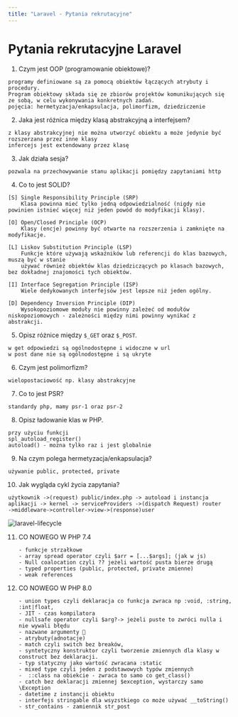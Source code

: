 ```yaml
---
title: "Laravel - Pytania rekrutacyjne"
---
```



# Pytania rekrutacyjne Laravel

1. Czym jest OOP (programowanie obiektowe)?
```
programy definiowane są za pomocą obiektów łączących atrybuty i procedury. 
Program obiektowy składa się ze zbiorów projektów komunikujących się ze sobą, w celu wykonywania konkretnych zadań.
pojęcia: hermetyzacja/enkapsulacja, polimorfizm, dziedziczenie
```

2. Jaka jest różnica między klasą abstrakcyjną a interfejsem?
```
z klasy abstrakcyjnej nie można utworzyć obiektu a może jedynie być rozszerzana przez inne klasy
infercejs jest extendowany przez klasę
```

3. Jak działa sesja?
```
pozwala na przechowywanie stanu aplikacji pomiędzy zapytaniami http
```

4. Co to jest SOLID?
```
[S] Single Responsibility Principle (SRP)
    Klasa powinna mieć tylko jedną odpowiedzialność (nigdy nie powinien istnieć więcej niż jeden powód do modyfikacji klasy).
```
```
[O] Open/Closed Principle (OCP)
    Klasy (encje) powinny być otwarte na rozszerzenia i zamknięte na modyfikacje.
```
```
[L] Liskov Substitution Principle (LSP)
    Funkcje które używają wskaźników lub referencji do klas bazowych, muszą być w stanie 
    używać również obiektów klas dziedziczących po klasach bazowych, bez dokładnej znajomości tych obiektów.
```
```
[I] Interface Segregation Principle (ISP)
    Wiele dedykowanych interfejsów jest lepsze niż jeden ogólny.
```
```
[D] Dependency Inversion Principle (DIP)
    Wysokopoziomowe moduły nie powinny zależeć od modułów niskopoziomowych - zależności między nimi powinny wynikać z abstrakcji.
```

5. Opisz różnice między `$_GET` oraz `$_POST`.
```
w get odpowiedzi są ogólnodostępne i widoczne w url
w post dane nie są ogólnodostępne i są ukryte
```

6. Czym jest polimorfizm?
```
wielopostaciowość np. klasy abstrakcyjne
```

7. Co to jest PSR?
```
standardy php, mamy psr-1 oraz psr-2
```

8.  Opisz ładowanie klas w PHP.
```
przy użyciu funkcji
spl_autoload_register()
autoload() - można tylko raz i jest globalnie
```

9. Na czym polega hermetyzacja/enkapsulacja?
```
używanie public, protected, private
```

10. Jak wygląda cykl życia zapytania?
```
użytkownik ->(request) public/index.php -> autoload i instancja aplikacji -> kernel -> serviceProviders ->(dispatch Request) router
->middleware->controller->view->(response)user
```
![laravel-lifecycle](./../assets/images/laravel-lifecycle.avif)

11. CO NOWEGO W PHP 7.4
    ```
    - funkcje strzałkowe
    - array spread operator czyli $arr = [...$args]; (jak w js)
    - Null coalocation czyli ?? jeżeli wartość pusta bierze drugą
    - typed properties (public, protected, private zmienne)
    - weak references
    ```

12. CO NOWEGO W PHP 8.0
    ```
    - union types czyli deklaracja co funkcja zwraca np :void, :string, :int|float,
    - JIT - czas kompilatora
    - nullsafe operator czyli $arg?-> jeżeli puste to zwróci nulla i nie wywali błędu
    - nazwane argumenty 🙂
    - atrybuty(adnotacje)
    - match czyli switch bez breaków,
    - syntetyczny konstruktor czyli tworzenie zmiennych dla klasy w construct bez deklaracji.
    - typ statyczny jako wartość zwracana :static
    - mixed type czyli jeden z podstawowych typów zmiennych
    -  ::class na obiekcie - zwraca to samo co get_class()
    - catch bez deklaracji zmiennej $exception, wystarczy samo \Exception
    - datetime z instancji obiektu
    - interfejs stringable dla wsyzstkiego co może używać __toString()
    - str_contains - zamiennik str_post
    ```